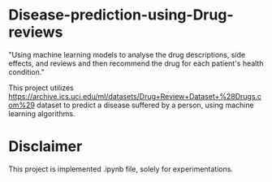 # Disease-prediction-using-Drug-reviews
"Using machine learning models to analyse the drug descriptions, side effects, and reviews and then recommend the drug for each patient's health condition."

This project utilizes https://archive.ics.uci.edu/ml/datasets/Drug+Review+Dataset+%28Drugs.com%29 dataset to predict a disease suffered by a person, using machine learning algorithms.

# Disclaimer
This project is implemented .ipynb file, solely for experimentations.
